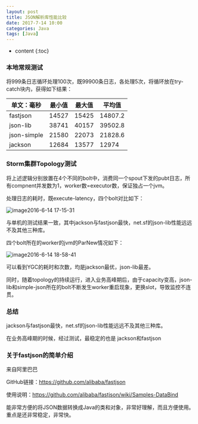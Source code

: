 ```yaml
---
layout: post
title: JSON解析库性能比较
date: 2017-7-14 10:00
categories: Java
tags: [Java] 
---
```


* content
{:toc}
### 本地常规测试

将999条日志循环处理100次，既99900条日志，各处理5次，将循环放在try-catch块内，获得如下结果：

| 单文：毫秒       | 最小值   | 最大值   | 平均值     |
| ----------- | ----- | ----- | ------- |
| fastjson    | 14527 | 15425 | 14807.2 |
| json-lib    | 38741 | 40157 | 39502.8 |
| json-simple | 21580 | 22073 | 21828.6 |
| jackson     | 12684 | 13577 | 12974   |

### Storm集群Topology测试

将上述逻辑分别放置在4个不同的bolt中，消费同一个spout下发的pubt日志，所有compnent并发数为1，worker数=executor数，保证独占一个jvm。

处理日志的耗时，既execute-latency，四个bolt对比如下：

![image2016-6-14 17-15-31](https://ws3.sinaimg.cn/large/006tKfTcly1fhjlan7ld6j30xj06jgmm.jpg)

与单机的测试结果一致，其中jackson与fastjson最快，net.sf的json-lib性能远远不及其他三种库。

四个bolt所在的worker的jvm的ParNew情况如下：

![image2016-6-14 18-58-41](https://ws4.sinaimg.cn/large/006tKfTcly1fhjlbd4vdmj30xu0e1q5p.jpg)

可以看到YGC的耗时和次数，均是jackson最优，json-lib最差。

同时，随着topology的持续运行，进入业务高峰期后，由于capacity变高，json-lib和simple-json所在的bolt不断发生worker重启现象，更换slot，导致监控不连贯。

### 总结

jackson与fastjson最快，net.sf的json-lib性能远远不及其他三种库。

在业务高峰期的时候，经过测试，最稳定的也是 jackson和fastjson

### 关于fastjson的简单介绍

来自阿里巴巴

GitHub链接：<https://github.com/alibaba/fastjson>

使用说明：<https://github.com/alibaba/fastjson/wiki/Samples-DataBind>

能非常方便的将JSON数据转换成Java的类和对象，非常好理解，而且方便使用。重点是还非常稳定，非常快。